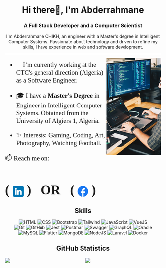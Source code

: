 <h1 align="center"> Hi there👋, I'm Abderrahmane</h1>
<h3 align="center">A Full Stack Developer and a Computer Scientist</h3>

<p align="center">I'm Abderrahmane CHIKH, an engineer with a Master's degree in Intelligent Computer Systems. Passionate about technology and driven to refine my skills, I have experience in web and software development.</p>

---

<img width="35%" align="right" src="./developer.jpg" />

###
###
###
<span style="font-family:Papyrus; font-size:1.5em;">

- 🌱 I’m currently working at the CTC's general direction (Algeria) as a Software Engineer.
	

- 🎓 I have a **Master's Degree** in Engineer in Intelligent Computer Systems. Obtained from the University of Algiers 1, Algeria.


- ✨ Interests: Gaming, Coding, Art, Photography, Watching Football.


📫 Reach me on:
# ( <a href="https://www.linkedin.com/in/xulaq/" target="_blank"><img align="center" src="./linkedin.png" alt="linkedin" width="35" /></a> ) &nbsp; OR &nbsp; ( <a href="https://www.facebook.com/xulaq/" target="_blank"><img align="center" src="./facebook.png" alt="facebook" width="35" /></a> )

</span>



###
###

<h2 align="center">Skills</h2>
<div align="center">
    <img height="50" src="https://user-images.githubusercontent.com/25181517/117447535-f00a3a00-af3d-11eb-89bf-45aaf56dbaf1.png" alt="HTML" title="HTML" />
    <img height="50" src="https://user-images.githubusercontent.com/25181517/117447663-0fa16280-af3e-11eb-8677-bcf8e4f8e298.png" alt="CSS" title="CSS" />
    <img height="50" src="https://user-images.githubusercontent.com/25181517/121402101-c89df700-c959-11eb-8b4a-bbadf9e84b30.png" alt="Bootstrap" title="Bootstrap" />
    <img height="50" src="https://raw.githubusercontent.com/michaelkolesidis/tech-icons/3f4f5fbef9a8e5dae8dc9cab983472a9222993b9/icons/tailwindcss/tailwindcss-plain.svg" alt="Tailwind" title="Tailwind" />
    <img height="50" src="https://user-images.githubusercontent.com/25181517/117447155-6a868a00-af3d-11eb-9cfe-245df15c9f3f.png" alt="JavaScript" title="JavaScript" />
    <img height="50" src="https://github.com/get-icon/geticon/raw/master/icons/vue.svg" alt="VueJS" title="VueJS" />
</div>
<div align="center">
    <img height="50" src="https://user-images.githubusercontent.com/25181517/117364277-fc4eb280-aebd-11eb-8769-a3583c6a2037.png" alt="Git" title="Git" />
    <img height="50" src="https://user-images.githubusercontent.com/25181517/117364276-fc4eb280-aebd-11eb-92ba-8a6ef74b7313.png" alt="GitHub" title="GitHub" />
    <img height="50" src="https://github.com/get-icon/geticon/raw/master/icons/jest.svg" alt="Jest" title="Jest" />
    <img height="50" src="https://user-images.githubusercontent.com/25181517/121302453-01a67f00-c8fa-11eb-8c86-2ee00734c9a8.png" alt="Postman" title="Postman" />
    <img height="50" src="https://github.com/get-icon/geticon/raw/master/icons/swagger.svg" alt="Swagger" title="Swagger" />
    <img height="50" src="https://github.com/get-icon/geticon/raw/master/icons/graphql.svg" alt="GraphQL" title="GraphQL" />
    <img height="50" src="https://user-images.githubusercontent.com/25181517/117208736-bdedc080-adf5-11eb-912f-61c7d43705f6.png" alt="Oracle" title="Oracle" />
    <img height="50" src="https://github.com/get-icon/geticon/raw/master/icons/mysql.svg" alt="MySQL" title="MySQL" />
    <img height="50" src="https://github.com/get-icon/geticon/raw/master/icons/flutter.svg" alt="Flutter" title="Flutter" />
    <img height="50" src="https://github.com/get-icon/geticon/raw/master/icons/mongodb.svg" alt="MongoDB" title="MongoDB" />
    <img height="50" src="https://github.com/get-icon/geticon/raw/master/icons/nodejs.svg" alt="NodeJS" title="NodeJS" />
    <img height="50" src="https://github.com/get-icon/geticon/raw/master/icons/laravel.svg" alt="Laravel" title="Laravel" />
    <img height="50" src="https://github.com/get-icon/geticon/raw/master/icons/docker.svg" alt="Docker" title="Docker" />
</div>


<h2 align ="center">GitHub Statistics</h2>
<div align="start" style="display: flex; justify-content: space-around; align-items: flex-start; width: 100%; gap: 1rem;">
  <img 
    style="width: 50%;"
    src="https://github-readme-stats-eight-theta.vercel.app/api?username=djaliiil19&show_icons=true&count_private=true&layout=compact&theme=react&hide_border=true&bg_color=0D1117"
  />
  <img 
    style="width: 50%;"
    src="https://github-readme-stats.vercel.app/api/top-langs/?username=djaliiil19&langs_count=8&count_private=false&layout=compact&theme=react&hide_border=true&bg_color=0D1117"
  />

[//]: # (  <img height="180" width="420" src="https://github-readme-stats.vercel.app/api/top-langs/?username=djaliiil19&show_icons=true&theme=nightowl&count_private=true"/>)
</div>
